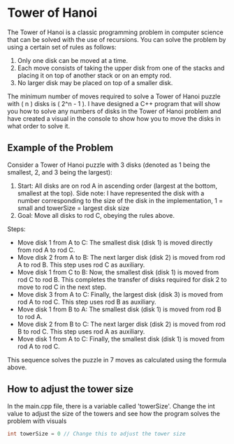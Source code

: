 # Tower of Hanoi

The Tower of Hanoi is a classic programming problem in computer science that can be solved with the use of recursions. You can solve the problem by using a certain set of rules as follows:

1. Only one disk can be moved at a time.
2. Each move consists of taking the upper disk from one of the stacks and placing it on top of another stack or on an empty rod.
3. No larger disk may be placed on top of a smaller disk.

The minimum number of moves required to solve a Tower of Hanoi puzzle with \( n \) disks is \( 2^n - 1 \). I have designed a C++ program that will show you how to solve any numbers of disks in the Tower of Hanoi problem and have created a visual in the console to show how you to move the disks in what order to solve it.

## Example of the Problem

Consider a Tower of Hanoi puzzle with 3 disks (denoted as 1 being the smallest, 2, and 3 being the largest):

1. Start: All disks are on rod A in ascending order (largest at the bottom, smallest at the top). Side note: I have represented the disk with a number corresponding to the size of the disk in the implementation, 1 = small and towerSize = largest disk size
2. Goal: Move all disks to rod C, obeying the rules above.

Steps:
- Move disk 1 from A to C: The smallest disk (disk 1) is moved directly from rod A to rod C.
- Move disk 2 from A to B: The next larger disk (disk 2) is moved from rod A to rod B. This step uses rod C as auxiliary.
- Move disk 1 from C to B: Now, the smallest disk (disk 1) is moved from rod C to rod B. This completes the transfer of disks required for disk 2 to move to rod C in the next step.
- Move disk 3 from A to C: Finally, the largest disk (disk 3) is moved from rod A to rod C. This step uses rod B as auxiliary.
- Move disk 1 from B to A: The smallest disk (disk 1) is moved from rod B to rod A.
- Move disk 2 from B to C: The next larger disk (disk 2) is moved from rod B to rod C. This step uses rod A as auxiliary.
- Move disk 1 from A to C: Finally, the smallest disk (disk 1) is moved from rod A to rod C.

This sequence solves the puzzle in 7 moves as calculated using the formula above.

## How to adjust the tower size

In the main.cpp file, there is a variable called 'towerSize'. Change the int value to adjust the size of the towers and see how the program solves the problem with visuals

```cpp 
int towerSize = 0 // Change this to adjust the tower size
```
